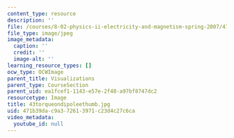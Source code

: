 ```yaml
---
content_type: resource
description: ''
file: /courses/8-02-physics-ii-electricity-and-magnetism-spring-2007/471b39dac9a372613971c23d4c27c6ca_43torqueondipoleethumb.jpg
file_type: image/jpeg
image_metadata:
  caption: ''
  credit: ''
  image-alt: ''
learning_resource_types: []
ocw_type: OCWImage
parent_title: Visualizations
parent_type: CourseSection
parent_uid: ea1fcef1-1143-e57e-2f48-a97bf8747dc2
resourcetype: Image
title: 43torqueondipoleethumb.jpg
uid: 471b39da-c9a3-7261-3971-c23d4c27c6ca
video_metadata:
  youtube_id: null
---
```


